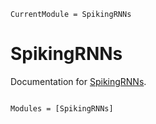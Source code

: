 ```@meta
CurrentModule = SpikingRNNs
```

# SpikingRNNs

Documentation for [SpikingRNNs](https://github.com/dylanfesta/SpikingRNNs.jl).

```@index
```

```@autodocs
Modules = [SpikingRNNs]
```
